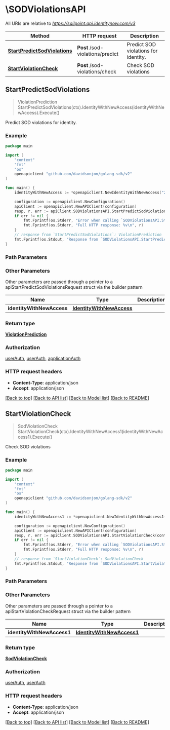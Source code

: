 # \SODViolationsAPI

All URIs are relative to *https://sailpoint.api.identitynow.com/v3*

Method | HTTP request | Description
------------- | ------------- | -------------
[**StartPredictSodViolations**](SODViolationsAPI.md#StartPredictSodViolations) | **Post** /sod-violations/predict | Predict SOD violations for identity.
[**StartViolationCheck**](SODViolationsAPI.md#StartViolationCheck) | **Post** /sod-violations/check | Check SOD violations



## StartPredictSodViolations

> ViolationPrediction StartPredictSodViolations(ctx).IdentityWithNewAccess(identityWithNewAccess).Execute()

Predict SOD violations for identity.



### Example

```go
package main

import (
	"context"
	"fmt"
	"os"
	openapiclient "github.com/davidsonjon/golang-sdk/v2"
)

func main() {
	identityWithNewAccess := *openapiclient.NewIdentityWithNewAccess("2c91808568c529c60168cca6f90c1313", []openapiclient.IdentityWithNewAccessAccessRefsInner{*openapiclient.NewIdentityWithNewAccessAccessRefsInner()}) // IdentityWithNewAccess | 

	configuration := openapiclient.NewConfiguration()
	apiClient := openapiclient.NewAPIClient(configuration)
	resp, r, err := apiClient.SODViolationsAPI.StartPredictSodViolations(context.Background()).IdentityWithNewAccess(identityWithNewAccess).Execute()
	if err != nil {
		fmt.Fprintf(os.Stderr, "Error when calling `SODViolationsAPI.StartPredictSodViolations``: %v\n", err)
		fmt.Fprintf(os.Stderr, "Full HTTP response: %v\n", r)
	}
	// response from `StartPredictSodViolations`: ViolationPrediction
	fmt.Fprintf(os.Stdout, "Response from `SODViolationsAPI.StartPredictSodViolations`: %v\n", resp)
}
```

### Path Parameters



### Other Parameters

Other parameters are passed through a pointer to a apiStartPredictSodViolationsRequest struct via the builder pattern


Name | Type | Description  | Notes
------------- | ------------- | ------------- | -------------
 **identityWithNewAccess** | [**IdentityWithNewAccess**](IdentityWithNewAccess.md) |  | 

### Return type

[**ViolationPrediction**](ViolationPrediction.md)

### Authorization

[userAuth](../README.md#userAuth), [userAuth](../README.md#userAuth), [applicationAuth](../README.md#applicationAuth)

### HTTP request headers

- **Content-Type**: application/json
- **Accept**: application/json

[[Back to top]](#) [[Back to API list]](../README.md#documentation-for-api-endpoints)
[[Back to Model list]](../README.md#documentation-for-models)
[[Back to README]](../README.md)


## StartViolationCheck

> SodViolationCheck StartViolationCheck(ctx).IdentityWithNewAccess1(identityWithNewAccess1).Execute()

Check SOD violations



### Example

```go
package main

import (
	"context"
	"fmt"
	"os"
	openapiclient "github.com/davidsonjon/golang-sdk/v2"
)

func main() {
	identityWithNewAccess1 := *openapiclient.NewIdentityWithNewAccess1("2c91809050db617d0150e0bf3215385e", []openapiclient.EntitlementRef1{*openapiclient.NewEntitlementRef1()}) // IdentityWithNewAccess1 | 

	configuration := openapiclient.NewConfiguration()
	apiClient := openapiclient.NewAPIClient(configuration)
	resp, r, err := apiClient.SODViolationsAPI.StartViolationCheck(context.Background()).IdentityWithNewAccess1(identityWithNewAccess1).Execute()
	if err != nil {
		fmt.Fprintf(os.Stderr, "Error when calling `SODViolationsAPI.StartViolationCheck``: %v\n", err)
		fmt.Fprintf(os.Stderr, "Full HTTP response: %v\n", r)
	}
	// response from `StartViolationCheck`: SodViolationCheck
	fmt.Fprintf(os.Stdout, "Response from `SODViolationsAPI.StartViolationCheck`: %v\n", resp)
}
```

### Path Parameters



### Other Parameters

Other parameters are passed through a pointer to a apiStartViolationCheckRequest struct via the builder pattern


Name | Type | Description  | Notes
------------- | ------------- | ------------- | -------------
 **identityWithNewAccess1** | [**IdentityWithNewAccess1**](IdentityWithNewAccess1.md) |  | 

### Return type

[**SodViolationCheck**](SodViolationCheck.md)

### Authorization

[userAuth](../README.md#userAuth), [userAuth](../README.md#userAuth)

### HTTP request headers

- **Content-Type**: application/json
- **Accept**: application/json

[[Back to top]](#) [[Back to API list]](../README.md#documentation-for-api-endpoints)
[[Back to Model list]](../README.md#documentation-for-models)
[[Back to README]](../README.md)
